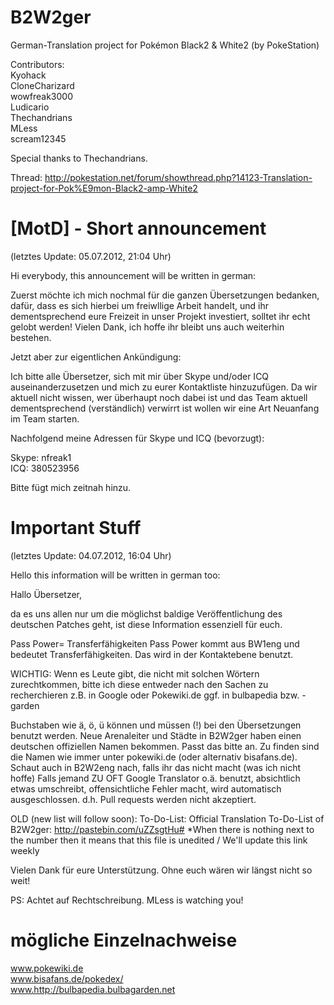 B2W2ger
=======

German-Translation project for Pokémon Black2 & White2 (by PokeStation)


Contributors:   
Kyohack     
CloneCharizard      
wowfreak3000      
Ludicario     
Thechandrians     
MLess     
scream12345   

Special thanks to Thechandrians.

Thread: http://pokestation.net/forum/showthread.php?14123-Translation-project-for-Pok%E9mon-Black2-amp-White2

[MotD] - Short announcement
======

(letztes Update: 05.07.2012, 21:04 Uhr)


Hi everybody, this announcement will be written in german:

Zuerst möchte ich mich nochmal für die ganzen Übersetzungen bedanken, dafür, dass es sich hierbei um freiwllige Arbeit handelt, und ihr dementsprechend eure Freizeit
in unser Projekt investiert, solltet ihr echt gelobt werden! Vielen Dank, ich hoffe ihr bleibt uns auch weiterhin bestehen.

Jetzt aber zur eigentlichen Ankündigung: 

Ich bitte alle Übersetzer, sich mit mir über Skype und/oder ICQ auseinanderzusetzen und mich zu eurer Kontaktliste hinzuzufügen.
Da wir aktuell nicht wissen, wer überhaupt noch dabei ist und das Team aktuell dementsprechend (verständlich) verwirrt ist wollen wir eine Art Neuanfang im Team starten.

Nachfolgend meine Adressen für Skype und ICQ (bevorzugt):

Skype: nfreak1    
ICQ: 380523956

Bitte fügt mich zeitnah hinzu.

Important Stuff
=====

(letztes Update: 04.07.2012, 16:04 Uhr)


Hello this information will be written in german too:

Hallo Übersetzer,

da es uns allen nur um die möglichst baldige Veröffentlichung des deutschen Patches geht,
ist diese Information essenziell für euch.

Pass Power= Transferfähigkeiten
Pass Power kommt aus BW1eng und bedeutet Transferfähigkeiten. Das wird in der Kontaktebene benutzt. 

WICHTIG:
Wenn es Leute gibt, die nicht mit solchen Wörtern zurechtkommen, bitte ich diese entweder nach den Sachen zu recherchieren
z.B. in Google oder Pokewiki.de ggf. in bulbapedia bzw. -garden

Buchstaben wie ä, ö, ü können und müssen (!) bei den Übersetzungen benutzt werden.
Neue Arenaleiter und Städte in B2W2ger haben einen deutschen offiziellen Namen bekommen. Passt das bitte an. Zu finden sind die Namen
wie immer unter pokewiki.de (oder alternativ bisafans.de).
Schaut auch in B2W2eng nach, falls ihr das nicht macht (was ich nicht hoffe)
Falls jemand ZU OFT Google Translator o.ä. benutzt, absichtlich etwas umschreibt, offensichtliche Fehler macht, wird
automatisch ausgeschlossen. d.h. Pull requests werden nicht akzeptiert.

OLD (new list will follow soon): To-Do-List: Official Translation To-Do-List of B2W2ger: http://pastebin.com/uZZsgtHu# *When there is nothing next to the number then it means that this file is unedited / We'll update this link weekly


Vielen Dank für eure Unterstützung. Ohne euch wären wir längst nicht so weit!

PS: Achtet auf Rechtschreibung. MLess is watching you!

mögliche Einzelnachweise
====

www.pokewiki.de     
www.bisafans.de/pokedex/      
www.http://bulbapedia.bulbagarden.net     